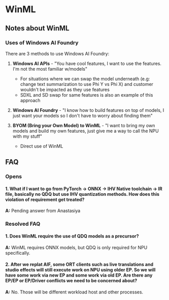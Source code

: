 # WinML

## Notes about WinML

### Uses of Windows AI Foundry

There are 3 methods to use Windows AI Foundry:

1. **Windows AI APIs** - "You have cool features, I want to use the features. I'm not the most familiar w/models"
   - For situations where we can swap the model underneath (e.g: change text summarization to use Phi Y vs Phi X) and customer wouldn't be impacted as they use features
   - SDXL and SD swap for same features is also an example of this approach

2. **Windows AI Foundry** - "I know how to build features on top of models, I just want your models so I don't have to worry about finding them"

3. **BYOM (Bring your Own Model) to WinML** - "I want to bring my own models and build my own features, just give me a way to call the NPU with my stuff"
   - Direct use of WinML

## FAQ

### Opens

#### 1. What if I want to go from PyTorch -> ONNX -> IHV Native toolchain -> IR file, basically no QDQ but use IHV quantization methods. How does this violation of requirement get treated?

**A:** Pending answer from Anastasiya

### Resolved FAQ

#### 1. Does WinML require the use of QDQ models as a precursor?

**A:** WinML requires ONNX models, but QDQ is only required for NPU specifically.

#### 2. After we replat AIF, some ORT clients such as live translations and studio effects will still execute work on NPU using older EP. So we will have some work via new EP and some work via old EP. Are there any EP/EP or EP/Driver conflicts we need to be concerned about?

**A:** No. Those will be different workload host and other processes.
